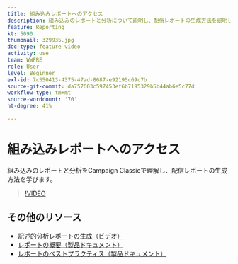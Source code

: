 ```yaml
---
title: 組み込みレポートへのアクセス
description: 組み込みのレポートと分析について説明し、配信レポートの生成方法を説明します。
feature: Reporting
kt: 5090
thumbnail: 329935.jpg
doc-type: feature video
activity: use
team: WWFRE
role: User
level: Beginner
exl-id: 7c550413-4375-47ad-8687-e92195c69c7b
source-git-commit: da757603c597453ef6b7195329b5b44ab6e5c77d
workflow-type: tm+mt
source-wordcount: '70'
ht-degree: 41%

---
```


# 組み込みレポートへのアクセス

組み込みのレポートと分析をCampaign Classicで理解し、配信レポートの生成方法を学びます。

>[!VIDEO](https://video.tv.adobe.com/v/329935?quality=12)

## その他のリソース

* [記述的分析レポートの生成（ビデオ）](/help/reporting/generating-a-descriptive-analysis-report.md)
* [レポートの概要（製品ドキュメント）](https://experienceleague.adobe.com/docs/campaign-classic/using/reporting/reporting-in-adobe-campaign/about-adobe-campaign-reporting-tools.html?lang=ja)
* [レポートのベストプラクティス（製品ドキュメント）](https://experienceleague.adobe.com/docs/campaign-classic/using/reporting/reporting-in-adobe-campaign/best-practices.html)
